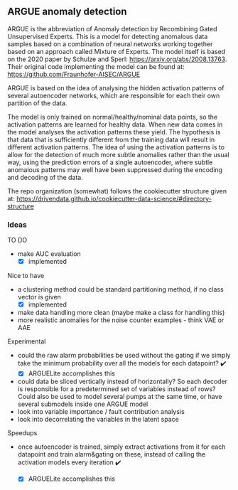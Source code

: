 ## ARGUE anomaly detection
ARGUE is the abbreviation of Anomaly detection by Recombining Gated Unsupervised Experts. This is a model for detecting
anomalous data samples based on a combination of neural networks working together based on an approach called 
Mixture of Experts. The model itself is based on the 2020 paper by Schulze and Sperl: https://arxiv.org/abs/2008.13763. Their original code implementing the model can be found at: https://github.com/Fraunhofer-AISEC/ARGUE

ARGUE is based on the idea of analysing the hidden activation patterns of several autoencoder networks, which are responsible for each their own partition of the data. 

The model is only trained on normal/healthy/nominal data points, so the activation patterns are learned for healthy data. 
When new data comes in the model analyses the activation patterns these yield. The hypothesis is that data that is sufficiently different from the 
training data will result in different activation patterns. The idea of using the activation patterns is to allow for the 
detection of much more subtle anomalies rather than the usual way, using the prediction errors of a single autoencoder, where 
subtle anomalous patterns may well have been suppressed during the encoding and decoding of the data. 

The repo organization (somewhat) follows the cookiecutter structure given at: 
https://drivendata.github.io/cookiecutter-data-science/#directory-structure



### Ideas
TO DO
 - make AUC evaluation
   - [x] implemented

Nice to have
 - a clustering method could be standard partitioning method, if no class vector is given
   - [x] implemented
 - make data handling more clean (maybe make a class for handling this)
 - more realistic anomalies for the noise counter examples - think VAE or AAE

Experimental
 - could the raw alarm probabilities be used without the gating if we simply take the minimum probability over all
   the models for each datapoint? :heavy_check_mark:
   - [x] ARGUELite accomplishes this
 - could data be sliced vertically instead of horizontally? So each decoder is responsible for a
   predetermined set of variables instead of rows? Could also be used to model several pumps at the same time, or
   have several submodels inside one ARGUE model
 - look into variable importance / fault contribution analysis
 - look into decorrelating the variables in the latent space

Speedups
 - once autoencoder is trained, simply extract activations from it for each datapoint and train alarm&gating on these,
   instead of calling the activation models every iteration :heavy_check_mark:
   - [x] ARGUELite accomplishes this

